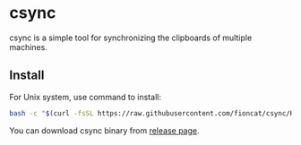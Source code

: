 # csync

csync is a simple tool for synchronizing the clipboards of multiple machines.

## Install

For Unix system, use command to install:

```bash
bash -c "$(curl -fsSL https://raw.githubusercontent.com/fioncat/csync/HEAD/install.sh)"
```

You can download csync binary from [release page](https://github.com/fioncat/csync/releases).

